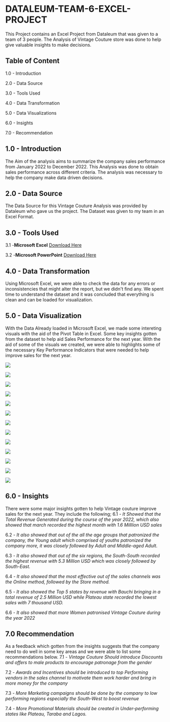 # DATALEUM-TEAM-6-EXCEL-PROJECT
This Project contains an Excel Project from Dataleum that was given to a team of 3 people. The Analysis of Vintage Couture store was done to help give valuable insights to make decisions. 
## Table of Content
1.0 - Introduction

2.0 - Data Source

3.0 - Tools Used

4.0 - Data Transformation

5.0 - Data Visualizations

6.0 - Insights

7.0 - Recommendation

## 1.0 - Introduction
The Aim of the analysis aims to summarize the company sales performance from January 2022 to December 2022. This Analysis was done to obtain sales performance across different criteria. The analysis was necessary to help the company make data driven decisions.

## 2.0 - Data Source
The Data Source for this Vintage Couture Analysis was provided by Dataleum who gave us the project. The Dataset was given to my team in an Excel Format. 

## 3.0 - Tools Used
3.1 -**Microsoft Excel** [Download Here](www.microsoft.com)

3.2 -**Microsoft PowerPoint** [Download Here](https://www.microsoft.com/en-us/microsoft-365/powerpoint)

## 4.0 - Data Transformation
Using Microsoft Excel, we were able to check the data for any errors or inconsistencies that might alter the report, but we didn't find any. We spent time to understand the dataset and it was concluded that everything is clean and can be loaded for visualization. 

## 5.0 - Data Visualization
With the Data Already loaded in Microsoft Excel, we made some intereting visuals with the aid of the Pivot Table in Excel. Some key insights gotten from the dataset to help aid Sales Performance for the next year. 
With the aid of some of the visuals we created, we were able to highlights some of the necessary Key Performance Indicators that were needed to help improve sales for the next year. 

![](DP01.png)

![](DP02.png)

![](DP03.png)

![](DP04.png)

![](DP05.png)

![](DP06.png)

![](DP07.png)

![](DP08.png)

![](DP09.png)

![](DP10.png)

![](DP11.png)

![](DP12.png)

![](DP13.png)

## 6.0 - Insights
There were some major insights gotten to help Vintage couture improve sales for the next year. They include the following;
6.1 - *It Showed that the Total Revenue Generated during the course of the year 2022, which also showed that march recorded the highest month with 1.6 Milllion USD sales*

6.2 - *It also showed that out of the all the age groups that patronized the company, the Young adult which comprised of youths patronized the company more, it was closely followed by Adult and Middle-aged Adult.*

6.3 - *It also showed that out of the six regions, the South-South recorded the highest revenue with 5.3 Million USD which was closely followed by South-East.*

6.4 - *It also showed that the most effective out of the sales channels was the Online method, followed by the Store method.*

6.5 - *It also showed the Top 5 states by revenue with Bauchi bringing in a total revenue of 2.5 Million USD while Plateau state recorded the lowest sales with 7 thousand USD.*

6.6 - *It also showed that more Women patronised Vintage Couture during the year 2022*

## 7.0 Recommendation
As a feedback which gotten from the insights suggests that the company need to do well in some key areas and we were able to list some recommendations below. 
7.1 - *Vintage Couture Should introduce Discounts and offers to male products to encourage patronage from the gender*

7.2 - *Awards and Incentives should be introduced to top Performing vendors in the sales channel to motivate them work harder and bring in more money for the company*

7.3 - *More Marketing campaigns should be done by the company to low performing regions especially the South-West to boost revenue*

7.4 - *More Promotional Materials should be created in Under-performing states like Plateau, Taraba and Lagos.*
